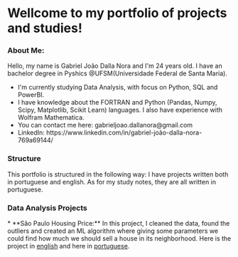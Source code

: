 <h1>Wellcome to my portfolio of projects and studies!</h1> 

<h3>About Me:</h3>
Hello, my name is Gabriel João Dalla Nora and I'm 24 years old. I have an bachelor degree in Pyshics @UFSM(Universidade Federal de Santa Maria).

<ul>
  <li> I'm currently studying Data Analysis, with focus on Python, SQL and PowerBI. </li>
  <li> I have knowledge about the FORTRAN and Python (Pandas, Numpy, Scipy, Matplotlib, Scikit Learn) languages. I also have experience with Wolfram Mathematica.</li>
  <li> You can contact me here: gabrieljoao.dallanora@gmail.com </li>
  <li> LinkedIn: https://www.linkedin.com/in/gabriel-joão-dalla-nora-769a69144/ </li>
</ul>

<h3>
Structure
</h3>

This portfolio is structured in the following way: I have projects written both in portuguese and english. As for my study notes, they are all written in portuguese.

<h3>Data Analysis Projects</h3>
* **São Paulo Housing Price:** In this project, I cleaned the data, found the outliers and created an ML algorithm where giving some parameters we could find how much we should sell a house in its neighborhood. Here is the project in  <a href=https://github.com/GabrielJDN/Projetos-Projects/blob/main/English/São%20Paulo%20housing%20prices/Final%20Project.ipynb>english</a> and here in <a href=https://github.com/GabrielJDN/Projetos-Projects/blob/main/Português/Previsão%20de%20preço%20de%20imóveis%20em%20São%20Paulo/Projeto_Final_Portugues.ipynb>portuguese</a>.

<!---
GabrielJDN/GabrielJDN is a ✨ special ✨ repository because its `README.md` (this file) appears on your GitHub profile.
You can click the Preview link to take a look at your changes.
--->
